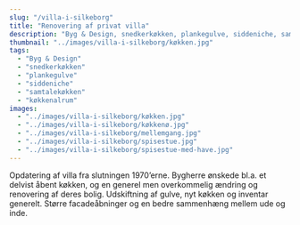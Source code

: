 ```yaml
---
slug: "/villa-i-silkeborg"
title: "Renovering af privat villa"
description: "Byg & Design, snedkerkøkken, plankegulve, siddeniche, samtalekøkken, køkkenalrum"
thumbnail: "../images/villa-i-silkeborg/køkken.jpg"
tags:
  - "Byg & Design"
  - "snedkerkøkken"
  - "plankegulve"
  - "siddeniche"
  - "samtalekøkken"
  - "køkkenalrum"
images:
  - "../images/villa-i-silkeborg/køkken.jpg"
  - "../images/villa-i-silkeborg/køkkenø.jpg"
  - "../images/villa-i-silkeborg/mellemgang.jpg"
  - "../images/villa-i-silkeborg/spisestue.jpg"
  - "../images/villa-i-silkeborg/spisestue-med-have.jpg"
---
```


Opdatering af villa fra slutningen 1970’erne. Bygherre ønskede bl.a. et delvist åbent køkken, og en generel men overkommelig ændring og renovering af deres bolig. Udskiftning af gulve, nyt køkken og inventar generelt. Større facadeåbninger og en bedre sammenhæng mellem ude og inde.
